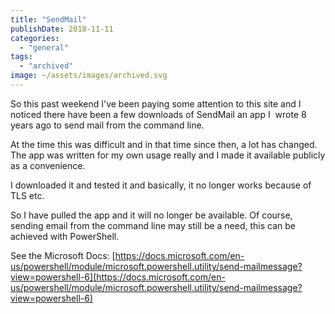 ```yaml
---
title: "SendMail"
publishDate: 2018-11-11
categories: 
  - "general"
tags:
  - "archived"
image: ~/assets/images/archived.svg
---
```


So this past weekend I've been paying some attention to this site and I noticed there have been a few downloads of SendMail an app I  wrote 8 years ago to send mail from the command line.

At the time this was difficult and in that time since then, a lot has changed.  The app was written for my own usage really and I made it available publicly as a convenience.  
  
I downloaded it and tested it and basically, it no longer works because of TLS etc.

So I have pulled the app and it will no longer be available.
Of course, sending email from the command line may still be a need, this can be achieved with PowerShell.

See the Microsoft Docs: [https://docs.microsoft.com/en-us/powershell/module/microsoft.powershell.utility/send-mailmessage?view=powershell-6](https://docs.microsoft.com/en-us/powershell/module/microsoft.powershell.utility/send-mailmessage?view=powershell-6)
